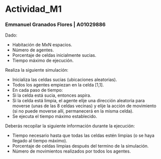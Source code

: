# Actividad_M1

### Emmanuel Granados Flores | A01029886

>

Dado:

- Habitación de MxN espacios.
- Número de agentes.
- Porcentaje de celdas inicialmente sucias.
- Tiempo máximo de ejecución.

Realiza la siguiente simulación:

- Inicializa las celdas sucias (ubicaciones aleatorias).
- Todos los agentes empiezan en la celda [1,1].
- En cada paso de tiempo:
- Si la celda está sucia, entonces aspira.
- Si la celda está limpia, el agente elije una dirección aleatoria para moverse (unas de las 8 celdas vecinas) y elije la acción de movimiento (si no puede moverse allí, permanecerá en la misma celda).
- Se ejecuta el tiempo máximo establecido.

Deberás recopilar la siguiente información durante la ejecución:

- Tiempo necesario hasta que todas las celdas estén limpias (o se haya llegado al tiempo máximo).
- Porcentaje de celdas limpias después del termino de la simulación.
- Número de movimientos realizados por todos los agentes.
